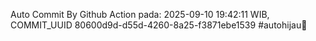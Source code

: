 Auto Commit By Github Action pada: 2025-09-10 19:42:11 WIB, COMMIT_UUID 80600d9d-d55d-4260-8a25-f3871ebe1539 #autohijau🗿
